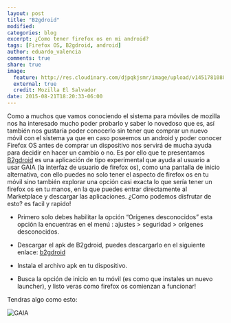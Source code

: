 ```yaml
---
layout: post
title: "B2gdroid"
modified:
categories: blog
excerpt: ¿Como tener firefox os en mi android?
tags: [Firefox OS, B2gdroid, android]
author: eduardo_valencia
comments: true
share: true
image:
  feature: http://res.cloudinary.com/djpqkjsmr/image/upload/v1451781088/MozSV/bgdroid.png
  external: true
  credit: Mozilla El Salvador
date: 2015-08-21T18:20:33-06:00
---
```


Como a muchos que vamos conociendo el sistema para móviles de mozilla nos ha interesado mucho poder probarlo y saber lo novedoso que es, así también nos gustaría poder conocerlo sin tener que comprar un nuevo móvil con el sistema ya que en caso poseemos un android y poder conocer Firefox OS antes de comprar un dispositivo nos servirá de mucha ayuda para decidir en hacer un cambio o no. Es por ello que te presentamos [B2gdroid](https://people.mozilla.org/~fdesre/b2gdroid/) es una aplicación de tipo experimental que ayuda al usuario a usar GAIA  (la interfaz de usuario de firefox os), como una pantalla de inicio alternativa, con ello puedes no solo tener el aspecto de firefox os en tu móvil sino también explorar una opción casi exacta lo que sería tener un firefox os en tu manos, en la que puedes entrar directamente al Marketplace y descargar las aplicaciones.
¿Como podemos disfrutar de esto? es facil y rapido!

- Primero solo debes habilitar la opción “Orígenes desconocidos” esta opción la encuentras en el menú : ajustes > seguridad > orígenes desconocidos.

- Descargar el apk de B2gdroid, puedes descargarlo en el siguiente enlace: [b2gdroid](https://people.mozilla.org/~fdesre/b2gdroid/)

- Instala el archivo apk en tu dispositivo.

- Busca la opción de inicio en tu móvil (es como que instales un nuevo launcher), y listo veras como firefox os comienzan a funcionar!

Tendras algo como esto:

![GAIA](https://people.mozilla.org/~fdesre/b2gdroid/screenshot.png)
